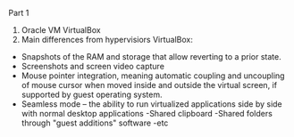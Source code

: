 Part 1
1. Oracle VM VirtualBox
2. Main differences from hypervisiors VirtualBox:
- Snapshots of the RAM and storage that allow reverting to a prior state.
- Screenshots and screen video capture
- Mouse pointer integration, meaning automatic coupling and uncoupling of mouse cursor when moved inside and outside the virtual screen, if supported by guest operating system.
- Seamless mode – the ability to run virtualized applications side by side with normal desktop applications
-Shared clipboard
-Shared folders through "guest additions" software
-etc
